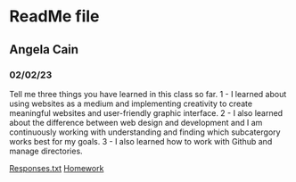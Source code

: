 # ReadMe file
## Angela Cain
### 02/02/23
Tell me three things you have learned in this class so far.
1 - I learned about using websites as a medium and implementing creativity to create meaningful websites and user-friendly graphic interface. 
2 - I also learned about the difference between web design and development and I am continuously working with understanding and finding which subcatergory works best for my goals.
3 - I also learned how to work with Github and manage directories.

[Responses.txt][Responses] 
[Homework][homework.png]

[homework.png]: ./homework.png
[Responses]: ./responses.txt